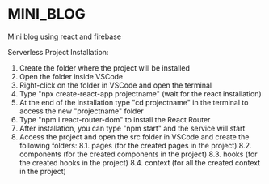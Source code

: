 # MINI_BLOG
 Mini blog using react and firebase

Serverless Project Installation:

1. Create the folder where the project will be installed
2. Open the folder inside VSCode
3. Right-click on the folder in VSCode and open the terminal
4. Type "npx create-react-app projectname" (wait for the react installation)
5. At the end of the installation type "cd projectname" in the terminal to access the new "projectname" folder
6. Type "npm i react-router-dom" to install the React Router
7. After installation, you can type "npm start" and the service will start
8. Access the project and open the src folder in VSCode and create the following folders:
    8.1. pages (for the created pages in the project)
    8.2. components (for the created components in the project)
    8.3. hooks (for the created hooks in the project)
    8.4. context (for all the created context in the project)
